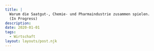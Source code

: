 ```yaml
---
title: |
  Warum die Saatgut-, Chemie- und Pharmaindustrie zusammen spielen. 
  (In Progress)
description: 
date: 2020-01-01
tags:
  - Wirtschaft
layout: layouts/post.njk
---
```

